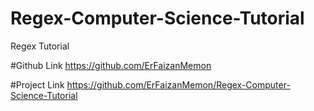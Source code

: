 # Regex-Computer-Science-Tutorial
Regex Tutorial

#Github Link
https://github.com/ErFaizanMemon

#Project Link
https://github.com/ErFaizanMemon/Regex-Computer-Science-Tutorial
